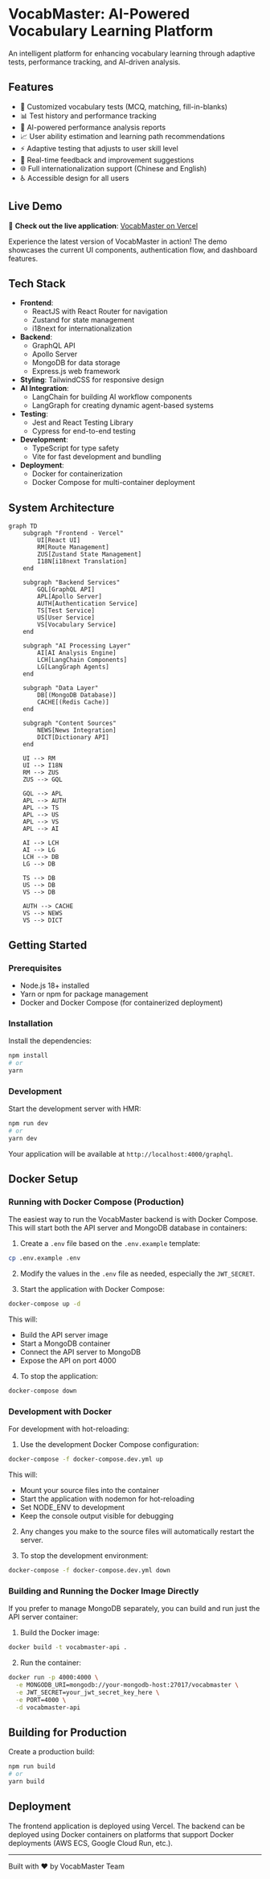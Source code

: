 # VocabMaster: AI-Powered Vocabulary Learning Platform

An intelligent platform for enhancing vocabulary learning through adaptive tests, performance tracking, and AI-driven analysis.

## Features

- 🧠 Customized vocabulary tests (MCQ, matching, fill-in-blanks)
- 📊 Test history and performance tracking
- 🤖 AI-powered performance analysis reports
- 📈 User ability estimation and learning path recommendations
- ⚡️ Adaptive testing that adjusts to user skill level
- 🔄 Real-time feedback and improvement suggestions
- 🌐 Full internationalization support (Chinese and English)
- ♿ Accessible design for all users

## Live Demo

🚀 **Check out the live application**: [VocabMaster on Vercel](https://vibe-coding-vocabs-learner.vercel.app/)

Experience the latest version of VocabMaster in action! The demo showcases the current UI components, authentication flow, and dashboard features.

## Tech Stack

- **Frontend**: 
  - ReactJS with React Router for navigation
  - Zustand for state management
  - i18next for internationalization
- **Backend**:
  - GraphQL API
  - Apollo Server
  - MongoDB for data storage
  - Express.js web framework
- **Styling**: TailwindCSS for responsive design
- **AI Integration**: 
  - LangChain for building AI workflow components
  - LangGraph for creating dynamic agent-based systems
- **Testing**:
  - Jest and React Testing Library
  - Cypress for end-to-end testing
- **Development**:
  - TypeScript for type safety
  - Vite for fast development and bundling
- **Deployment**:
  - Docker for containerization
  - Docker Compose for multi-container deployment

## System Architecture

```mermaid
graph TD
    subgraph "Frontend - Vercel"
        UI[React UI]
        RM[Route Management]
        ZUS[Zustand State Management]
        I18N[i18next Translation]
    end
    
    subgraph "Backend Services"
        GQL[GraphQL API]
        APL[Apollo Server]
        AUTH[Authentication Service]
        TS[Test Service]
        US[User Service]
        VS[Vocabulary Service]
    end
    
    subgraph "AI Processing Layer"
        AI[AI Analysis Engine]
        LCH[LangChain Components]
        LG[LangGraph Agents]
    end
    
    subgraph "Data Layer"
        DB[(MongoDB Database)]
        CACHE[(Redis Cache)]
    end
    
    subgraph "Content Sources"
        NEWS[News Integration]
        DICT[Dictionary API]
    end
    
    UI --> RM
    UI --> I18N
    RM --> ZUS
    ZUS --> GQL
    
    GQL --> APL
    APL --> AUTH
    APL --> TS
    APL --> US
    APL --> VS
    APL --> AI
    
    AI --> LCH
    AI --> LG
    LCH --> DB
    LG --> DB
    
    TS --> DB
    US --> DB
    VS --> DB
    
    AUTH --> CACHE
    VS --> NEWS
    VS --> DICT
```

## Getting Started

### Prerequisites

- Node.js 18+ installed
- Yarn or npm for package management
- Docker and Docker Compose (for containerized deployment)

### Installation

Install the dependencies:

```bash
npm install
# or
yarn
```

### Development

Start the development server with HMR:

```bash
npm run dev
# or
yarn dev
```

Your application will be available at `http://localhost:4000/graphql`.

## Docker Setup

### Running with Docker Compose (Production)

The easiest way to run the VocabMaster backend is with Docker Compose. This will start both the API server and MongoDB database in containers:

1. Create a `.env` file based on the `.env.example` template:

```bash
cp .env.example .env
```

2. Modify the values in the `.env` file as needed, especially the `JWT_SECRET`.

3. Start the application with Docker Compose:

```bash
docker-compose up -d
```

This will:
- Build the API server image
- Start a MongoDB container
- Connect the API server to MongoDB
- Expose the API on port 4000

4. To stop the application:

```bash
docker-compose down
```

### Development with Docker

For development with hot-reloading:

1. Use the development Docker Compose configuration:

```bash
docker-compose -f docker-compose.dev.yml up
```

This will:
- Mount your source files into the container
- Start the application with nodemon for hot-reloading
- Set NODE_ENV to development
- Keep the console output visible for debugging

2. Any changes you make to the source files will automatically restart the server.

3. To stop the development environment:

```bash
docker-compose -f docker-compose.dev.yml down
```

### Building and Running the Docker Image Directly

If you prefer to manage MongoDB separately, you can build and run just the API server container:

1. Build the Docker image:

```bash
docker build -t vocabmaster-api .
```

2. Run the container:

```bash
docker run -p 4000:4000 \
  -e MONGODB_URI=mongodb://your-mongodb-host:27017/vocabmaster \
  -e JWT_SECRET=your_jwt_secret_key_here \
  -e PORT=4000 \
  -d vocabmaster-api
```

## Building for Production

Create a production build:

```bash
npm run build
# or
yarn build
```

## Deployment

The frontend application is deployed using Vercel. The backend can be deployed using Docker containers on platforms that support Docker deployments (AWS ECS, Google Cloud Run, etc.).

---

Built with ❤️ by VocabMaster Team
